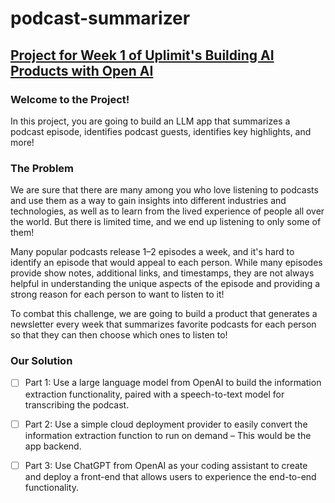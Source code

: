 # podcast-summarizer

## [Project for Week 1 of Uplimit's Building AI Products with Open AI](https://uplimit.com/course/building-ai-products-with-openai)

### Welcome to the Project! 

In this project, you are going to build an LLM app that summarizes a podcast episode, identifies podcast guests, identifies key highlights, and more! 

### The Problem

We are sure that there are many among you who love listening to podcasts and use them as a way to gain insights into different industries and technologies, as well as to learn from the lived experience of people all over the world. But there is limited time, and we end up listening to only some of them!

Many popular podcasts release 1–2 episodes a week, and it's hard to identify an episode that would appeal to each person. While many episodes provide show notes, additional links, and timestamps, they are not always helpful in understanding the unique aspects of the episode and providing a strong reason for each person to want to listen to it!

To combat this challenge, we are going to build a product that generates a newsletter every week that summarizes favorite podcasts for each person so that they can then choose which ones to listen to!

### Our Solution

- [ ] Part 1: Use a large language model from OpenAI to build the information extraction functionality, paired with a speech-to-text model for transcribing the podcast.

- [ ] Part 2: Use a simple cloud deployment provider to easily convert the information extraction function to run on demand – This would be the app backend.

- [ ] Part 3: Use ChatGPT from OpenAI as your coding assistant to create and deploy a front-end that allows users to experience the end-to-end functionality.
